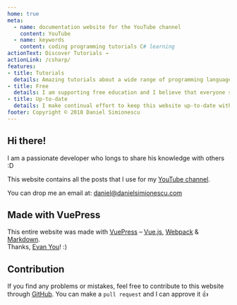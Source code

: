 ```yaml
---
home: true
meta:
  - name: documentation website for the YouTube channel
    content: YouTube
  - name: keywords
    content: coding programming tutorials C# learning
actionText: Discover Tutorials →
actionLink: /csharp/
features:
- title: Tutorials
  details: Amazing tutorials about a wide range of programming languages C#, JavaScript, Python etc.
- title: Free
  details: I am supporting free education and I believe that everyone should have access to great resources.
- title: Up-to-date
  details: I make continual effort to keep this website up-to-date with the latest technology trends.
footer: Copyright © 2018 Daniel Simionescu
---
```


## Hi there!

I am a passionate developer who longs to share his knowledge with others :D 

This website contains all the posts that I use for my [YouTube channel](https://www.youtube.com/channel/UCPIe87uLDW-QZ5FnUZqdxoA).

You can drop me an email at: [daniel@danielsimionescu.com](mailto:danielsimionescu1996@gmail.com)

<!-- ## Donation Link

If you think that my work helps you, consider supporting me through a donation :) 

[![Donate](https://img.shields.io/badge/Donate-PayPal-green.svg)](https://www.paypal.com)

With your help, I can continue providing programmers around the world with the best resources. -->

## Made with VuePress
This entire website was made with [VuePress](https://vuepress.vuejs.org/) – [Vue.js](https://github.com/vuejs/vue), [Webpack](https://github.com/webpack/webpack) & [Markdown](https://github.com/markdown-it/markdown-it). <br>
Thanks, [Evan You](https://github.com/yyx990803)! :)

## Contribution
If you find any problems or mistakes, feel free to contribute to this website through [GitHub](https://github.com/danielsimionescu/website). You can make a `pull request` and I can approve it :+1:

